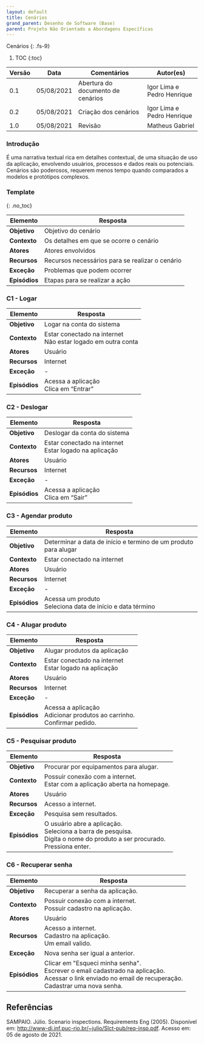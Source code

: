 ```yaml
---
layout: default
title: Cenários
grand_parent: Desenho de Software (Base)
parent: Projeto Não Orientado a Abordagens Específicas
---
```


Cenários
{: .fs-9}

1. TOC
{:toc}

| Versão | Data       | Comentários                   | Autor(es)                                      |
| ------ | ---------- | ----------------------------- | ---------------------------------------------- |
| 0.1    | 05/08/2021 | Abertura do documento de cenários   | Igor Lima e Pedro Henrique |
| 0.2    | 05/08/2021 | Criação dos cenários | Igor Lima e Pedro Henrique|
| 1.0    | 05/08/2021 | Revisão  | Matheus Gabriel |

### Introdução

É uma narrativa textual rica em detalhes contextual, de uma situação de uso da aplicação, envolvendo usuários, processos e dados reais ou potenciais. Cenários são poderosos, requerem menos tempo quando comparados a modelos e protótipos complexos.

### Template

{: .no_toc}

| Elemento      | Resposta                                        |
| ------------- | ----------------------------------------------- |
| **Objetivo**  | Objetivo do cenário                             |
| **Contexto**  | Os detalhes em que se ocorre o cenário          |
| **Atores**    | Atores envolvidos                               |
| **Recursos**  | Recursos necessários para se realizar o cenário |
| **Exceção**   | Problemas que podem ocorrer                     |
| **Episódios** | Etapas para se realizar a ação                  |

### C1 - Logar

| Elemento      | Resposta                       |
| ------------- | ------------------------------ |
| **Objetivo**  | Logar na conta do sistema      |
| **Contexto**  | Estar conectado na internet<br>Não estar logado em outra conta |
| **Atores**    | Usuário                        |
| **Recursos**  | Internet                       |
| **Exceção**   | -                              |
| **Episódios** | Acessa a aplicação<br>Clica em “Entrar” |

### C2 - Deslogar

| Elemento      | Resposta                       |
| ------------- | ------------------------------ |
| **Objetivo**  | Deslogar da conta do sistema   |
| **Contexto**  | Estar conectado na internet<br>Estar logado na aplicação |
| **Atores**    | Usuário                        |
| **Recursos**  | Internet                       |
| **Exceção**   | -                              |
| **Episódios** | Acessa a aplicação<br>Clica em “Sair” |

### C3 - Agendar produto

| Elemento      | Resposta                                                        |
| ------------- | --------------------------------------------------------------- |
| **Objetivo**  | Determinar a data de início e termino de um produto para alugar |
| **Contexto**  | Estar conectado na internet                                     |
| **Atores**    | Usuário                                                         |
| **Recursos**  | Internet                                                        |
| **Exceção**   | -                                                               |
| **Episódios** | Acessa um produto<br>Seleciona data de início e data término    |

### C4 - Alugar produto

| Elemento      | Resposta                       |
| ------------- | ------------------------------ |
| **Objetivo**  | Alugar produtos da aplicação   |
| **Contexto**  | Estar conectado na internet<br>Estar logado na aplicação |
| **Atores**    | Usuário                        |
| **Recursos**  | Internet                       |
| **Exceção**   | -                              |
| **Episódios** | Acessa a aplicação<br>Adicionar produtos ao carrinho.<br>Confirmar pedido. |

### C5 - Pesquisar produto

| Elemento      | Resposta                                                                     |
| ------------- | ------------------------------                                               |
| **Objetivo**  | Procurar por equipamentos para alugar.                                       |
| **Contexto**  | Possuir conexão com a internet.<br>Estar com a aplicação aberta na homepage. |
| **Atores**    | Usuário                                                                      |
| **Recursos**  | Acesso a internet.                                                           |
| **Exceção**   | Pesquisa sem resultados.                                                     |
| **Episódios** | O usuário abre a aplicação.<br>Seleciona a barra de pesquisa.<br>Digita o nome do produto a ser procurado.<br>Pressiona enter.   |

### C6 - Recuperar senha

| Elemento      | Resposta                                                                     |
| ------------- | ------------------------------                                               |
| **Objetivo**  | Recuperar a senha da aplicação.                       |
| **Contexto**  | Possuir conexão com a internet.<br>Possuir cadastro na aplicação. |
| **Atores**    | Usuário                                                                      |
| **Recursos**  | Acesso a internet.<br>Cadastro na aplicação.<br>Um email valido.           |
| **Exceção**   | Nova senha ser igual a anterior.                                                     |
| **Episódios** | Clicar em "Esqueci minha senha".<br>Escrever o email cadastrado na aplicação.<br>Acessar o link enviado no email de recuperação.<br>Cadastrar uma nova senha.   |

## Referências

SAMPAIO. Júlio. Scenario inspections. Requirements Eng (2005). Disponível em: <http://www-di.inf.puc-rio.br/~julio/Slct-pub/req-insp.pdf>. Acesso em: 05 de agosto de 2021.
